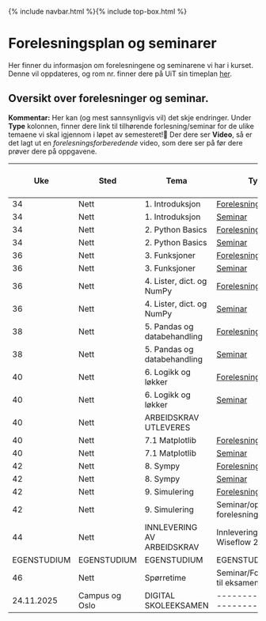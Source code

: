 {% include navbar.html %}{% include top-box.html %}
# Forelesningsplan og seminarer 
Her finner du informasjon om forelesningene og seminarene vi har i kurset.
Denne vil oppdateres, og rom nr. finner dere på UiT sin timeplan [her](https://tp.educloud.no/uit/timeplan/timeplan.php?id%5B%5D=BED-1504%2C1&type=course&sem=25h&campus=&hide_old=0).


## Oversikt over forelesninger og seminar.
**Kommentar:** Her kan (og mest sannsynligvis vil) det skje endringer.
Under **Type** kolonnen, finner dere link til tilhørende forlesning/seminar for de ulike temaene vi skal igjennom i løpet av semesteret!📌 Der dere ser **Video**, så er det lagt ut en *forelesningsforberedende* video, som dere ser på før dere prøver dere på oppgavene.

| Uke            | Sted             | Tema               |Type                |Kap fra lærebok PyChrashC   | Løsningsforslag (LF)|
|----------------|------------------|--------------------|--------------------|----------------------------|---------------------|
| 34             |Nett  |1. Introduksjon |[Forelesning](notebooks/1_Introduksjon.ipynb)| Kap 1, 2 |[LF](notebooks/1_Introduksjon_LF.ipynb)|
| 34             |Nett  |1. Introduksjon |[Seminar](oppgaver/Seminar1-Introduksjon.ipynb)| Kap 1, 2  ||
| 34             |Nett  |2. Python Basics |[Forelesning](notebooks/2_Python_Basics.ipynb)/[Video](https://youtu.be/P7DCjp5QJCk)|Kap 2, 5 ||
| 34             |Nett  |2. Python Basics |[Seminar](oppgaver/Seminar2-PythonBasics.ipynb)| Kap 2, 5   ||
| 36             |Nett  |3. Funksjoner    |[Forelesning](notebooks/3_Funksjoner.ipynb)/[Video](https://youtu.be/u1FSeJdB3LU)| Kap 8 |[LF](notebooks/3_Funksjoner_LF.ipynb)|
| 36             |Nett  |3. Funksjoner    |[Seminar](oppgaver/Seminar3-Funksjoner.ipynb)| Kap 8 ||
| 36             |Nett |4. Lister, dict. og NumPy |[Forelesning](notebooks/4_Lister_oppslag_numpy.ipynb)/[Video](https://youtu.be/kgcOG7q2dq4)| Kap 3, 4, 6  |[LF](notebooks/4_Lister_oppslag_numpy_LF.ipynb) |
| 36             |Nett  |4. Lister, dict. og NumPy |[Seminar](oppgaver/Seminar4_Lister_Dict_Numpy.ipynb)| Kap 3, 4, 6  | |
| 38             |Nett  |5. Pandas og databehandling |[Forelesning](notebooks/5_Pandas_og_databehandling.ipynb)/[Video](https://youtu.be/kPINFf-sdaI)|   | |
| 38             |Nett  |5. Pandas og databehandling |[Seminar](https://github.com/uit-bed-1504-h25/uit-bed-1504-h25.github.io/blob/main/oppgaver/Seminar5_Pandas_og_databehandling.ipynb)|   | |
| 40             |Nett  |6. Logikk og løkker  |[Forelesning](notebooks/6_Logikk_løkker.ipynb)/[Video](https://youtu.be/YbAtgj7epfY)| Kap 5, 7  |[LF](notebooks/6_Logikk_loekker_LF.ipynb) |
| 40             |Nett  |6. Logikk og løkker  |[Seminar](oppgaver/Seminar6-Logikk_løkker.ipynb)| Kap 5, 7  | |
| 40             |Nett  |ARBEIDSKRAV UTLEVERES ||   | |
| 40             |Nett  |7.1 Matplotlib  |[Forelesning](notebooks/7_1_Matplotlib.ipynb)/[Video](https://youtu.be/ALb-Ie-pAx4)| Kap 15 |[LF](notebooks/7_1_Matplotlib_LF.ipynb) |
| 40             |Nett  |7.1 Matplotlib  |[Seminar](oppgaver/Seminar7.1_Matplotlib.ipynb)| Kap 15 | [LF](oppgaver/Seminar7.1_Matplotlib_LF.ipynb) |
| 42             |Nett  |8. Sympy  |[Forelesning](notebooks/8_Sympy.ipynb)/[Video](https://youtu.be/XAUuQ5sVijE)|   |[LF](notebooks/8_Sympy_LF.ipynb)|
| 42             |Nett  |8. Sympy  |[Seminar](oppgaver/Seminar8_SymPy.ipynb)|   |[LF](oppgaver/Seminar8_SymPy_LF.ipynb) |
| 42             |Nett  |9. Simulering  |[Forelesning](notebooks/9_Simulering.ipynb)/[Video](https://youtu.be/Vae0YXmOF8M)|   |[LF](notebooks/9_Simulering_LF.ipynb) |
| 42             |Nett  |9. Simulering  |Seminar/oppgaver fra forelesningsnotat|   ||
| 44             |Nett  |INNLEVERING AV ARBEIDSKRAV |Innlevering på Wiseflow 27.10 |   ||
|EGENSTUDIUM|EGENSTUDIUM|EGENSTUDIUM|EGENSTUDIUM|EGENSTUDIUM|EGENSTUDIUM|
| 46             |Nett  |Spørretime |Seminar/Forberedelse til eksamen |   ||
| 24.11.2025              |Campus og Oslo  | DIGITAL SKOLEEKSAMEN      |-----------------------------|   ||



















